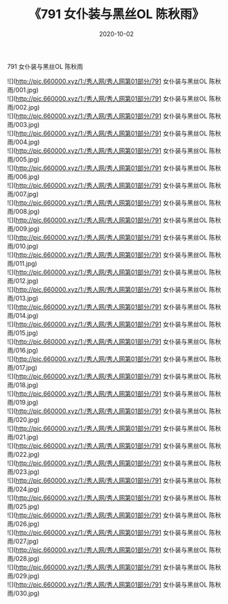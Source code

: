 ﻿---
layout: post
title:  《791 女仆装与黑丝OL 陈秋雨》
date:   2020-10-02
img: http://pic.660000.xyz/1:/秀人网/秀人网第01部分/791 女仆装与黑丝OL 陈秋雨/000.jpg
categories: [美女, 清纯, 唯美]
---

791 女仆装与黑丝OL 陈秋雨

  ![](http://pic.660000.xyz/1:/秀人网/秀人网第01部分/791 女仆装与黑丝OL 陈秋雨/001.jpg) <br> ![](http://pic.660000.xyz/1:/秀人网/秀人网第01部分/791 女仆装与黑丝OL 陈秋雨/002.jpg) <br> ![](http://pic.660000.xyz/1:/秀人网/秀人网第01部分/791 女仆装与黑丝OL 陈秋雨/003.jpg) <br> ![](http://pic.660000.xyz/1:/秀人网/秀人网第01部分/791 女仆装与黑丝OL 陈秋雨/004.jpg) <br> ![](http://pic.660000.xyz/1:/秀人网/秀人网第01部分/791 女仆装与黑丝OL 陈秋雨/005.jpg) <br> ![](http://pic.660000.xyz/1:/秀人网/秀人网第01部分/791 女仆装与黑丝OL 陈秋雨/006.jpg) <br> ![](http://pic.660000.xyz/1:/秀人网/秀人网第01部分/791 女仆装与黑丝OL 陈秋雨/007.jpg) <br> ![](http://pic.660000.xyz/1:/秀人网/秀人网第01部分/791 女仆装与黑丝OL 陈秋雨/008.jpg) <br> ![](http://pic.660000.xyz/1:/秀人网/秀人网第01部分/791 女仆装与黑丝OL 陈秋雨/009.jpg) <br> ![](http://pic.660000.xyz/1:/秀人网/秀人网第01部分/791 女仆装与黑丝OL 陈秋雨/010.jpg) <br> ![](http://pic.660000.xyz/1:/秀人网/秀人网第01部分/791 女仆装与黑丝OL 陈秋雨/011.jpg) <br> ![](http://pic.660000.xyz/1:/秀人网/秀人网第01部分/791 女仆装与黑丝OL 陈秋雨/012.jpg) <br> ![](http://pic.660000.xyz/1:/秀人网/秀人网第01部分/791 女仆装与黑丝OL 陈秋雨/013.jpg) <br> ![](http://pic.660000.xyz/1:/秀人网/秀人网第01部分/791 女仆装与黑丝OL 陈秋雨/014.jpg) <br> ![](http://pic.660000.xyz/1:/秀人网/秀人网第01部分/791 女仆装与黑丝OL 陈秋雨/015.jpg) <br> ![](http://pic.660000.xyz/1:/秀人网/秀人网第01部分/791 女仆装与黑丝OL 陈秋雨/016.jpg) <br> ![](http://pic.660000.xyz/1:/秀人网/秀人网第01部分/791 女仆装与黑丝OL 陈秋雨/017.jpg) <br> ![](http://pic.660000.xyz/1:/秀人网/秀人网第01部分/791 女仆装与黑丝OL 陈秋雨/018.jpg) <br> ![](http://pic.660000.xyz/1:/秀人网/秀人网第01部分/791 女仆装与黑丝OL 陈秋雨/019.jpg) <br> ![](http://pic.660000.xyz/1:/秀人网/秀人网第01部分/791 女仆装与黑丝OL 陈秋雨/020.jpg) <br> ![](http://pic.660000.xyz/1:/秀人网/秀人网第01部分/791 女仆装与黑丝OL 陈秋雨/021.jpg) <br> ![](http://pic.660000.xyz/1:/秀人网/秀人网第01部分/791 女仆装与黑丝OL 陈秋雨/022.jpg) <br> ![](http://pic.660000.xyz/1:/秀人网/秀人网第01部分/791 女仆装与黑丝OL 陈秋雨/023.jpg) <br> ![](http://pic.660000.xyz/1:/秀人网/秀人网第01部分/791 女仆装与黑丝OL 陈秋雨/024.jpg) <br> ![](http://pic.660000.xyz/1:/秀人网/秀人网第01部分/791 女仆装与黑丝OL 陈秋雨/025.jpg) <br> ![](http://pic.660000.xyz/1:/秀人网/秀人网第01部分/791 女仆装与黑丝OL 陈秋雨/026.jpg) <br> ![](http://pic.660000.xyz/1:/秀人网/秀人网第01部分/791 女仆装与黑丝OL 陈秋雨/027.jpg) <br> ![](http://pic.660000.xyz/1:/秀人网/秀人网第01部分/791 女仆装与黑丝OL 陈秋雨/028.jpg) <br> ![](http://pic.660000.xyz/1:/秀人网/秀人网第01部分/791 女仆装与黑丝OL 陈秋雨/029.jpg) <br> ![](http://pic.660000.xyz/1:/秀人网/秀人网第01部分/791 女仆装与黑丝OL 陈秋雨/030.jpg) <br>